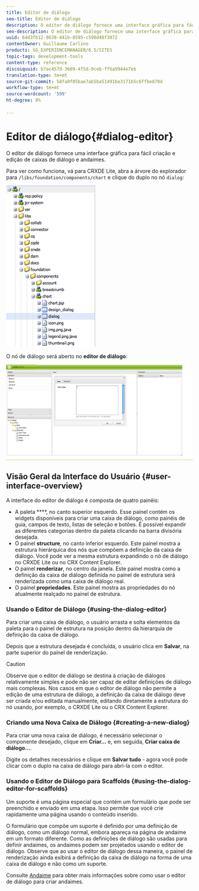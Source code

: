 ```yaml
---
title: Editor de diálogo
seo-title: Editor de diálogo
description: O editor de diálogo fornece uma interface gráfica para fácil criação e edição de caixas de diálogo e andaimes
seo-description: O editor de diálogo fornece uma interface gráfica para fácil criação e edição de caixas de diálogo e andaimes
uuid: 64d3fb12-8638-441b-8595-c590d48f3072
contentOwner: Guillaume Carlino
products: SG_EXPERIENCEMANAGER/6.5/SITES
topic-tags: development-tools
content-type: reference
discoiquuid: b7ac457d-3689-4f5d-9ceb-ff6a9944e7eb
translation-type: tm+mt
source-git-commit: 58fa0f05bae7ab5ba51491be3171b5c6ffbe870d
workflow-type: tm+mt
source-wordcount: '509'
ht-degree: 0%

---
```



# Editor de diálogo{#dialog-editor}

O editor de diálogo fornece uma interface gráfica para fácil criação e edição de caixas de diálogo e andaimes.

Para ver como funciona, vá para CRXDE Lite, abra a árvore do explorador para `/libs/foundation/components/chart` e clique do duplo no nó `dialog`:

![chlimage_1-247](assets/chlimage_1-247.png)

O nó de diálogo será aberto no **editor de diálogo**:

![screen_shot_2012-02-01at25033pm](assets/screen_shot_2012-02-01at25033pm.png)

## Visão Geral da Interface do Usuário {#user-interface-overview}

A interface do editor de diálogo é composta de quatro painéis:

* A paleta ****, no canto superior esquerdo. Esse painel contém os widgets disponíveis para criar uma caixa de diálogo, como painéis de guia, campos de texto, listas de seleção e botões. É possível expandir as diferentes categorias dentro da paleta clicando na barra divisória desejada.
* O painel **structure**, no canto inferior esquerdo. Este painel mostra a estrutura hierárquica dos nós que compõem a definição da caixa de diálogo. Você pode ver a mesma estrutura expandindo o nó de diálogo no CRXDE Lite ou no CRX Content Explorer.
* O painel **renderizar**, no centro da janela. Este painel mostra como a definição da caixa de diálogo definida no painel de estrutura será renderizada como uma caixa de diálogo real.
* O painel **propriedades**. Este painel mostra as propriedades do nó atualmente realçado no painel de estrutura.

### Usando o Editor de Diálogo {#using-the-dialog-editor}

Para criar uma caixa de diálogo, o usuário arrasta e solta elementos da paleta para o painel de estrutura na posição dentro da hierarquia de definição da caixa de diálogo.

Depois que a estrutura desejada é concluída, o usuário clica em **Salvar**, na parte superior do painel de renderização.

>[!CAUTION]
>
>Observe que o editor de diálogo se destina à criação de diálogos relativamente simples e pode não ser capaz de editar definições de diálogo mais complexas. Nos casos em que o editor de diálogo não permite a edição de uma estrutura de diálogo, a definição da caixa de diálogo deve ser criada e/ou editada manualmente, editando diretamente a estrutura do nó usando, por exemplo, o CRXDE Lite ou o CRX Content Explorer.

### Criando uma Nova Caixa de Diálogo {#creating-a-new-dialog}

Para criar uma nova caixa de diálogo, é necessário selecionar o componente desejado, clique em **Criar...** e, em seguida, **Criar caixa de diálogo...**.

Digite os detalhes necessários e clique em **Salvar tudo** - agora você pode clicar com o duplo na caixa de diálogo para abri-la com o editor.

### Usando o Editor de Diálogo para Scaffolds {#using-the-dialog-editor-for-scaffolds}

Um suporte é uma página especial que contém um formulário que pode ser preenchido e enviado em uma etapa. Isso permite que você crie rapidamente uma página usando o conteúdo inserido.

O formulário que compõe um suporte é definido por uma definição de diálogo, como um diálogo normal, embora apareça na página de andaime em um formato diferente. Como as definições de diálogo são usadas para definir andaimes, os andaimes podem ser projetados usando o editor de diálogo. Observe que ao usar o editor de diálogo dessa maneira, o painel de renderização ainda exibirá a definição da caixa de diálogo na forma de uma caixa de diálogo e não como um suporte.

Consulte [Andaime](/help/sites-authoring/scaffolding.md) para obter mais informações sobre como usar o editor de diálogo para criar andaimes.
